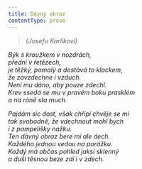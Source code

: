 ```yaml
---
title: Dávný obraz
contentType: prose
---
```


<section>

> _(Josefu Karlíkovi)_

_Býk s kroužkem v nozdrách,  
přední v řetězech,  
je těžký, pomalý a dostává to klackem,  
že zavzdechne i vzduch.  
Není mu dáno, aby pouze zdechl.  
Krev ssedá se mu v pravém boku prasklém  
a na ráně sta much._

</section>

<section>

_Pajdám sic dost, však chřípí chvěje se mi  
tak svobodně, že vdechnout mohl bych  
i z pampelišky nažku.  
Ten dávný obraz bere mi ale dech.  
Každého jednou vedou na porážku.  
Každý má občas pohled jaksi sklenný  
a duši těsnou beze zdí i v zdech._

</section>
